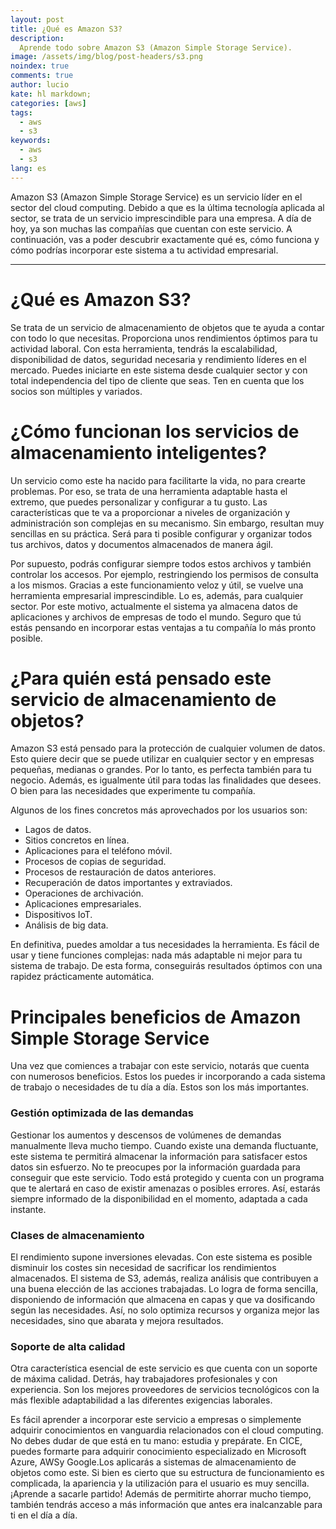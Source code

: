 ```yaml
---
layout: post
title: ¿Qué es Amazon S3?
description:
  Aprende todo sobre Amazon S3 (Amazon Simple Storage Service).
image: /assets/img/blog/post-headers/s3.png
noindex: true
comments: true
author: lucio
kate: hl markdown;
categories: [aws]
tags:
  - aws
  - s3
keywords:
  - aws
  - s3
lang: es
---
```

Amazon S3 (Amazon Simple Storage Service) es un servicio líder en el sector del cloud computing. Debido a que es la última tecnología aplicada al sector, se trata de un servicio imprescindible para una empresa. A día de hoy, ya son muchas las compañías que cuentan con este servicio. A continuación, vas a poder descubrir exactamente qué es, cómo funciona y cómo podrías incorporar este sistema a tu actividad empresarial.

-----------------------------------------------------------------------------------------

# ¿Qué es Amazon S3?

Se trata de un servicio de almacenamiento de objetos que te ayuda a contar con todo lo que necesitas. Proporciona unos rendimientos óptimos para tu actividad laboral. Con esta herramienta, tendrás la escalabilidad, disponibilidad de datos, seguridad necesaria y rendimiento líderes en el mercado. Puedes iniciarte en este sistema desde cualquier sector y con total independencia del tipo de cliente que seas. Ten en cuenta que los socios son múltiples y variados.

# ¿Cómo funcionan los servicios de almacenamiento inteligentes?

Un servicio como este ha nacido para facilitarte la vida, no para crearte problemas. Por eso, se trata de una herramienta adaptable hasta el extremo, que puedes personalizar y configurar a tu gusto. Las características que te va a proporcionar a niveles de organización y administración son complejas en su mecanismo. Sin embargo, resultan muy sencillas en su práctica. Será para ti posible configurar y organizar todos tus archivos, datos y documentos almacenados de manera ágil.

Por supuesto, podrás configurar siempre todos estos archivos y también controlar los accesos. Por ejemplo, restringiendo los permisos de consulta a los mismos. Gracias a este funcionamiento veloz y útil, se vuelve una herramienta empresarial imprescindible. Lo es, además, para cualquier sector. Por este motivo, actualmente el sistema ya almacena datos de aplicaciones y archivos de empresas de todo el mundo. Seguro que tú estás pensando en incorporar estas ventajas a tu compañía lo más pronto posible.

# ¿Para quién está pensado este servicio de almacenamiento de objetos?

Amazon S3 está pensado para la protección de cualquier volumen de datos. Esto quiere decir que se puede utilizar en cualquier sector y en empresas pequeñas, medianas o grandes. Por lo tanto, es perfecta también para tu negocio. Además, es igualmente útil para todas las finalidades que desees. O bien para las necesidades que experimente tu compañía.

Algunos de los fines concretos más aprovechados por los usuarios son:

- Lagos de datos.
- Sitios concretos en línea.
- Aplicaciones para el teléfono móvil.
- Procesos de copias de seguridad.
- Procesos de restauración de datos anteriores.
- Recuperación de datos importantes y extraviados.
- Operaciones de archivación.
- Aplicaciones empresariales.
- Dispositivos IoT.
- Análisis de big data.

En definitiva, puedes amoldar a tus necesidades la herramienta. Es fácil de usar y tiene funciones complejas: nada más adaptable ni mejor para tu sistema de trabajo. De esta forma, conseguirás resultados óptimos con una rapidez prácticamente automática.

# Principales beneficios de Amazon Simple Storage Service

Una vez que comiences a trabajar con este servicio, notarás que cuenta con numerosos beneficios. Estos los puedes ir incorporando a cada sistema de trabajo o necesidades de tu día a día. Estos son los más importantes.

### Gestión optimizada de las demandas
Gestionar los aumentos y descensos de volúmenes de demandas manualmente lleva mucho tiempo. Cuando existe una demanda fluctuante, este sistema te permitirá almacenar la información para satisfacer estos datos sin esfuerzo. No te preocupes por la información guardada para conseguir que este servicio. Todo está protegido y cuenta con un programa que te alertará en caso de existir amenazas o posibles errores. Así, estarás siempre informado de la disponibilidad en el momento, adaptada a cada instante.

### Clases de almacenamiento
El rendimiento supone inversiones elevadas. Con este sistema es posible disminuir los costes sin necesidad de sacrificar los rendimientos almacenados. El sistema de S3, además, realiza análisis que contribuyen a una buena elección de las acciones trabajadas. Lo logra de forma sencilla, disponiendo de información que almacena en capas y que va dosificando según las necesidades. Así, no solo optimiza recursos y organiza mejor las necesidades, sino que abarata y mejora resultados.

### Soporte de alta calidad
Otra característica esencial de este servicio es que cuenta con un soporte de máxima calidad. Detrás, hay trabajadores profesionales y con experiencia. Son los mejores proveedores de servicios tecnológicos con la más flexible adaptabilidad a las diferentes exigencias laborales.

Es fácil aprender a incorporar este servicio a empresas o simplemente adquirir conocimientos en vanguardia relacionados con el cloud computing. No debes dudar de que está en tu mano: estudia y prepárate. En CICE, puedes formarte para adquirir conocimiento especializado en Microsoft Azure, AWSy Google.Los aplicarás a sistemas de almacenamiento de objetos como este. Si bien es cierto que su estructura de funcionamiento es complicada, la apariencia y la utilización para el usuario es muy sencilla. ¡Aprende a sacarle partido! Además de permitirte ahorrar mucho tiempo, también tendrás acceso a más información que antes era inalcanzable para ti en el día a día.